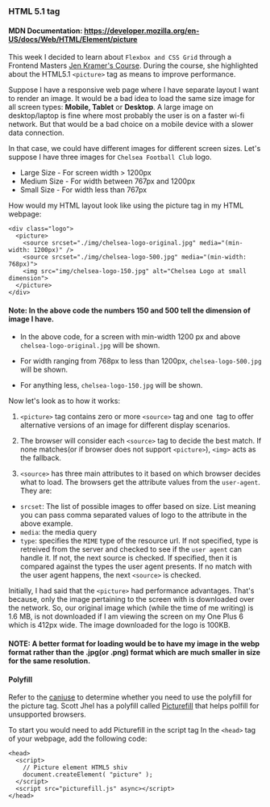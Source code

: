 ### HTML 5.1 <picture> tag

#### MDN Documentation: https://developer.mozilla.org/en-US/docs/Web/HTML/Element/picture

This week I decided to learn about `Flexbox and CSS Grid` through a Frontend Masters [Jen Kramer's Course](https://frontendmasters.com/courses/css-grids-flexbox/). During the course, she highlighted about the HTML5.1 `<picture>` tag as means to improve performance.

Suppose I have a responsive web page where I have separate layout I want to render an image. It would be a bad idea to load the same size image for all screen types:  **Mobile, Tablet** or **Desktop**. A large image on desktop/laptop is fine where most probably the user is on a faster wi-fi network. But that would be a bad choice on a mobile device with a slower data connection.

In that case, we could have different images for different screen sizes.
Let's suppose I have three images for `Chelsea Football Club` logo.

* Large Size - For screen width > 1200px
* Medium Size - For width between 767px and 1200px
* Small Size - For width less than 767px

How would my HTML layout look like using the picture tag in my HTML webpage:

```
<div class="logo">
  <picture>
    <source srcset="./img/chelsea-logo-original.jpg" media="(min-width: 1200px)" />
    <source srcset="./img/chelsea-logo-500.jpg" media="(min-width: 768px)">
    <img src="img/chelsea-logo-150.jpg" alt="Chelsea Logo at small dimension">
  </picture>
</div>
```

#### Note: In the above code the numbers 150 and 500 tell the dimension of image I have.

- In the above code, for a screen with min-width 1200 px and above `chelsea-logo-original.jpg` will be shown. 

- For width ranging from 768px to less than 1200px, `chelsea-logo-500.jpg` will be shown.

- For anything less, `chelsea-logo-150.jpg` will be shown.

Now let's look as to how it works:

1. ```<picture>``` tag contains zero or more ```<source>``` tag and one <img> tag to offer alternative versions of an image for different display scenarios.

2. The browser will consider each ```<source>``` tag to decide the best match. If none matches(or if browser does not support ```<picture>```), ```<img>``` acts as the fallback.


4. ```<source>``` has three main attributes to it based on which browser decides what to load. The browsers get the attribute values from the `user-agent`. They are:
 - `srcset`: The list of possible images to offer based on size. 
 List meaning you can pass comma separated values of logo to the attribute in the above example.
 - `media`: the media query
 - `type`: specifies the `MIME` type of the resource url. If not specified, type is retreived from the server and checked to see if the `user agent` can handle it. If not, the next source is checked. If specified, then it is compared against the types the user agent presents. If no match with the user agent happens, the next ```<source>``` is checked.

Initially, I had said that the ```<picture>``` had performance advantages. That's because, only the image pertaining to the screen with is downloaded over the network. So, our original image which (while the time of me writing) is 1.6 MB, is not downloaded if I am viewing the screen on my One Plus 6 which is 412px wide. The image downloaded for the logo is 100KB. 

#### NOTE: A better format for loading would be to have my image in the webp format rather than the .jpg(or .png) format which are much smaller in size for the same resolution.

#### Polyfill

Refer to the [caniuse](https://caniuse.com/#feat=picture) to determine whether you need to use the polyfill for the picture tag.
Scott Jhel has a polyfill called [Picturefill](https://scottjehl.github.io/picturefill/) that helps polfill for unsupported browsers.

To start you would need to add Picturefill in the script tag
In the ```<head>``` tag of your webpage, add the following code:

```
<head>
  <script>
    // Picture element HTML5 shiv
    document.createElement( "picture" );
  </script>
  <script src="picturefill.js" async></script>
</head>
```
